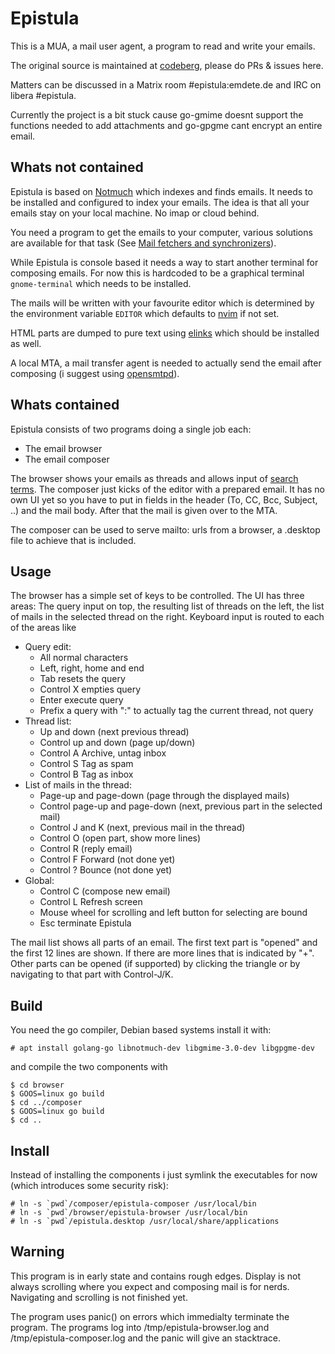 Epistula
==

This is a MUA, a mail user agent, a program to read and write your emails.

The original source is maintained at [codeberg](https://codeberg.org/mdt/epistula), please do PRs & issues here.

Matters can be discussed in a Matrix room #epistula:emdete.de and IRC on libera #epistula.

Currently the project is a bit stuck cause go-gmime doesnt support the functions needed to add attachments and go-gpgme cant encrypt an entire email.

Whats not contained
--

Epistula is based on [Notmuch](https://notmuchmail.org/) which indexes and finds emails. It needs to be installed and configured to index your emails. The idea is that all your emails stay on your local machine. No imap or cloud behind.

You need a program to get the emails to your computer, various solutions are available for that task (See [Mail fetchers and synchronizers](https://notmuchmail.org/software/)).

While Epistula is console based it needs a way to start another terminal for composing emails. For now this is hardcoded to be a graphical terminal `gnome-terminal` which needs to be installed.

The mails will be written with your favourite editor which is determined by the environment variable `EDITOR` which defaults to [nvim](http://neovim.org/) if not set.

HTML parts are dumped to pure text using [elinks](http://elinks.cz/) which should be installed as well.

A local MTA, a mail transfer agent is needed to actually send the email after composing (i suggest using [opensmtpd](https://www.opensmtpd.org/)).

Whats contained
--

Epistula consists of two programs doing a single job each:

- The email browser
- The email composer

The browser shows your emails as threads and allows input of [search terms](https://notmuchmail.org/manpages/notmuch-search-terms-7/). The composer just kicks of the editor with a prepared email. It has no own UI yet so you have to put in fields in the header (To, CC, Bcc, Subject, ..) and the mail body. After that the mail is given over to the MTA.

The composer can be used to serve mailto: urls from a browser, a .desktop file to achieve that is included.

Usage
--

The browser has a simple set of keys to be controlled. The UI has three areas: The query input on top, the resulting list of threads on the left, the list of mails in the selected thread on the right. Keyboard input is routed to each of the areas like

- Query edit:
	- All normal characters
	- Left, right, home and end
	- Tab resets the query
	- Control X empties query
	- Enter execute query
	- Prefix a query with ":" to actually tag the current thread, not query
- Thread list:
	- Up and down (next previous thread)
	- Control up and down (page up/down)
	- Control A Archive, untag inbox
	- Control S Tag as spam
	- Control B Tag as inbox
- List of mails in the thread:
	- Page-up and page-down (page through the displayed mails)
	- Control page-up and page-down (next, previous part in the selected mail)
	- Control J and K (next, previous mail in the thread)
	- Control O (open part, show more lines)
	- Control R (reply email)
	- Control F Forward (not done yet)
	- Control ? Bounce (not done yet)
- Global:
	- Control C (compose new email)
	- Control L Refresh screen
	- Mouse wheel for scrolling and left button for selecting are bound
	- Esc terminate Epistula

The mail list shows all parts of an email. The first text part is "opened" and the first 12 lines are shown. If there are more lines that is indicated by "+". Other parts can be opened (if supported) by clicking the triangle or by navigating to that part with Control-J/K.

Build
--

You need the go compiler, Debian based systems install it with:

```
# apt install golang-go libnotmuch-dev libgmime-3.0-dev libgpgme-dev
```

and compile the two components with

```
$ cd browser
$ GOOS=linux go build
$ cd ../composer
$ GOOS=linux go build
$ cd ..
```

Install
--

Instead of installing the components i just symlink the executables for now (which introduces some security risk):

```
# ln -s `pwd`/composer/epistula-composer /usr/local/bin
# ln -s `pwd`/browser/epistula-browser /usr/local/bin
# ln -s `pwd`/epistula.desktop /usr/local/share/applications
```

Warning
--

This program is in early state and contains rough edges. Display is not always scrolling where you expect and composing mail is for nerds. Navigating and scrolling is not finished yet.

The program uses panic() on errors which immedialty terminate the program. The programs log into /tmp/epistula-browser.log and /tmp/epistula-composer.log and the panic will give an stacktrace.

